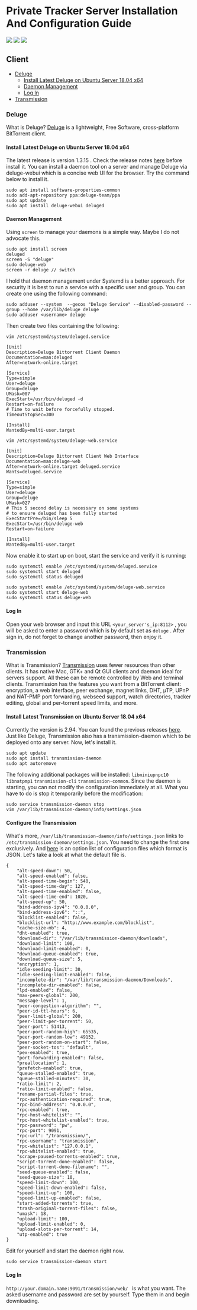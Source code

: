 # Private Tracker Server Installation And Configuration Guide
![](https://img.shields.io/badge/python-2.7-green.svg) ![](https://img.shields.io/badge/license-MIT-blue.svg) ![](https://img.shields.io/badge/docs-only-red.svg)
## Client
* [Deluge](#deluge)
  * [Install Latest Deluge on Ubuntu Server 18.04 x64](#install-latest-deluge-on-ubuntu-server-1804-x64)
  * [Daemon Management](#daemon-management)
  * [Log In](#log-in)
* [Transmission](#transmission)

### Deluge
What is Deluge? [Deluge](https://dev.deluge-torrent.org/wiki/Download) is a lightweight, Free Software, cross-platform BitTorrent client.
#### Install Latest Deluge on Ubuntu Server 18.04 x64
The latest release is version 1.3.15 . Check the release notes [here](https://dev.deluge-torrent.org/wiki/ReleaseNotes) before install it. You can install a daemon tool on a server and manage Deluge via deluge-webui which is a concise web UI for the browser. Try the command below to install it.
```
sudo apt install software-properties-common
sudo add-apt-repository ppa:deluge-team/ppa
sudo apt update
sudo apt install deluge-webui deluged
```
#### Daemon Management
Using `screen` to manage your daemons is a simple way. Maybe I do not advocate this.
```
sudo apt install screen
deluged
screen -S "deluge"
sudo deluge-web
screen -r deluge // switch
```
I hold that daemon management under Systemd is a better approach. For security it is best to run a service with a specific user and group. You can create one using the following command:
```
sudo adduser --system  --gecos "Deluge Service" --disabled-password --group --home /var/lib/deluge deluge
sudo adduser <username> deluge
```
Then create two files containing the following:
```
vim /etc/systemd/system/deluged.service
```
```
[Unit]
Description=Deluge Bittorrent Client Daemon
Documentation=man:deluged
After=network-online.target

[Service]
Type=simple
User=deluge
Group=deluge
UMask=007
ExecStart=/usr/bin/deluged -d
Restart=on-failure
# Time to wait before forcefully stopped.
TimeoutStopSec=300

[Install]
WantedBy=multi-user.target
```
```
vim /etc/systemd/system/deluge-web.service
```
```
[Unit]
Description=Deluge Bittorrent Client Web Interface
Documentation=man:deluge-web
After=network-online.target deluged.service
Wants=deluged.service

[Service]
Type=simple
User=deluge
Group=deluge
UMask=027
# This 5 second delay is necessary on some systems
# to ensure deluged has been fully started
ExecStartPre=/bin/sleep 5
ExecStart=/usr/bin/deluge-web
Restart=on-failure

[Install]
WantedBy=multi-user.target
```
Now enable it to start up on boot, start the service and verify it is running:
```
sudo systemctl enable /etc/systemd/system/deluged.service
sudo systemctl start deluged
sudo systemctl status deluged

sudo systemctl enable /etc/systemd/system/deluge-web.service
sudo systemctl start deluge-web
sudo systemctl status deluge-web
```
#### Log In
Open your web browser and input this URL `<your_server's_ip:8112>` , you will be asked to enter a password which is by default set as `deluge` . After sign in, do not forget to change another password, then enjoy it.

### Transmission
What is Transmission? [Transmission](https://transmissionbt.com/) uses fewer resources than other clients. It has native Mac, GTK+ and Qt GUI clients and daemon ideal for servers support. All these can be remote controlled by Web and terminal clients. Transmission has the features you want from a BitTorrent client: encryption, a web interface, peer exchange, magnet links, DHT, µTP, UPnP and NAT-PMP port forwarding, webseed support, watch directories, tracker editing, global and per-torrent speed limits, and more.
#### Install Latest Transmission on Ubuntu Server 18.04 x64
Currently the version is 2.94. You can found the previous releases [here](https://github.com/transmission/transmission/releases). Just like Deluge, Transmission also has a transmission-daemon which to be deployed onto any server. Now, let's install it.
```
sudo apt update
sudo apt install transmission-daemon
sudo apt autoremove
```
The following additional packages will be installed: `libminiupnpc10` ` libnatpmp1` `transmission-cli` `transmission-common`. Since the daemon is starting, you can not modify the configuration immediately at all. What you have to do is stop it temporarily before the modification:
```
sudo service transmission-daemon stop
vim /var/lib/transmission-daemon/info/settings.json
```
#### Configure the Transmission
What's more, `/var/lib/transmission-daemon/info/settings.json` links to `/etc/transmission-daemon/settings.json`. You need to change the first one
exclusively. And [here](https://github.com/transmission/transmission/wiki/Editing-Configuration-Files#options) is an option list of configuration files which format is JSON. Let's take a look at what the default file is.
```
{
    "alt-speed-down": 50,
    "alt-speed-enabled": false,
    "alt-speed-time-begin": 540,
    "alt-speed-time-day": 127,
    "alt-speed-time-enabled": false,
    "alt-speed-time-end": 1020,
    "alt-speed-up": 50,
    "bind-address-ipv4": "0.0.0.0",
    "bind-address-ipv6": "::",
    "blocklist-enabled": false,
    "blocklist-url": "http://www.example.com/blocklist",
    "cache-size-mb": 4,
    "dht-enabled": true,
    "download-dir": "/var/lib/transmission-daemon/downloads",
    "download-limit": 100,
    "download-limit-enabled": 0,
    "download-queue-enabled": true,
    "download-queue-size": 5,
    "encryption": 1,
    "idle-seeding-limit": 30,
    "idle-seeding-limit-enabled": false,
    "incomplete-dir": "/var/lib/transmission-daemon/Downloads",
    "incomplete-dir-enabled": false,
    "lpd-enabled": false,
    "max-peers-global": 200,
    "message-level": 1,
    "peer-congestion-algorithm": "",
    "peer-id-ttl-hours": 6,
    "peer-limit-global": 200,
    "peer-limit-per-torrent": 50,
    "peer-port": 51413,
    "peer-port-random-high": 65535,
    "peer-port-random-low": 49152,
    "peer-port-random-on-start": false,
    "peer-socket-tos": "default",
    "pex-enabled": true,
    "port-forwarding-enabled": false,
    "preallocation": 1,
    "prefetch-enabled": true,
    "queue-stalled-enabled": true,
    "queue-stalled-minutes": 30,
    "ratio-limit": 2,
    "ratio-limit-enabled": false,
    "rename-partial-files": true,
    "rpc-authentication-required": true,
    "rpc-bind-address": "0.0.0.0",
    "rpc-enabled": true,
    "rpc-host-whitelist": "",
    "rpc-host-whitelist-enabled": true,
    "rpc-password": "pw",
    "rpc-port": 9091,
    "rpc-url": "/transmission/",
    "rpc-username": "transmission",
    "rpc-whitelist": "127.0.0.1",
    "rpc-whitelist-enabled": true,
    "scrape-paused-torrents-enabled": true,
    "script-torrent-done-enabled": false,
    "script-torrent-done-filename": "",
    "seed-queue-enabled": false,
    "seed-queue-size": 10,
    "speed-limit-down": 100,
    "speed-limit-down-enabled": false,
    "speed-limit-up": 100,
    "speed-limit-up-enabled": false,
    "start-added-torrents": true,
    "trash-original-torrent-files": false,
    "umask": 18,
    "upload-limit": 100,
    "upload-limit-enabled": 0,
    "upload-slots-per-torrent": 14,
    "utp-enabled": true
}
```
Edit for yourself and start the daemon right now.
```
sudo service transmission-daemon start
```
#### Log In
`http://your.domain.name:9091/transmission/web/ ` is what you want. The asked username and password are set by yourself. Type them in and begin downloading.
